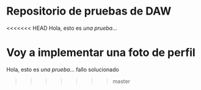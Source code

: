 Repositorio de pruebas de DAW
=============================
<<<<<<< HEAD
Hola, esto es *una prueba*...

Voy a implementar una foto de perfil
=====
Hola, esto es *una prueba*... fallo solucionado
>>>>>>> master
